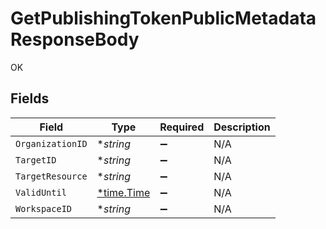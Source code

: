 # GetPublishingTokenPublicMetadataResponseBody

OK


## Fields

| Field                                      | Type                                       | Required                                   | Description                                |
| ------------------------------------------ | ------------------------------------------ | ------------------------------------------ | ------------------------------------------ |
| `OrganizationID`                           | **string*                                  | :heavy_minus_sign:                         | N/A                                        |
| `TargetID`                                 | **string*                                  | :heavy_minus_sign:                         | N/A                                        |
| `TargetResource`                           | **string*                                  | :heavy_minus_sign:                         | N/A                                        |
| `ValidUntil`                               | [*time.Time](https://pkg.go.dev/time#Time) | :heavy_minus_sign:                         | N/A                                        |
| `WorkspaceID`                              | **string*                                  | :heavy_minus_sign:                         | N/A                                        |